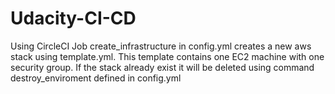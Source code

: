 # Udacity-CI-CD
Using CircleCI
Job create_infrastructure in config.yml creates a new aws stack using template.yml. This template contains one EC2 machine with one security group. If the stack already exist it will be deleted using command destroy_enviroment defined in config.yml
